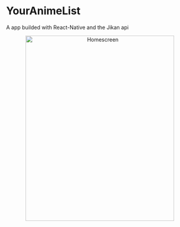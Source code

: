 # YourAnimeList
A app builded with React-Native and the Jikan api 
<p align="center">
  <img src="https://github.com/PedroCororatte/YourAnimeList/blob/main/Homescreen.gif" width="400" height="500" title="Homescreen">
</p>
